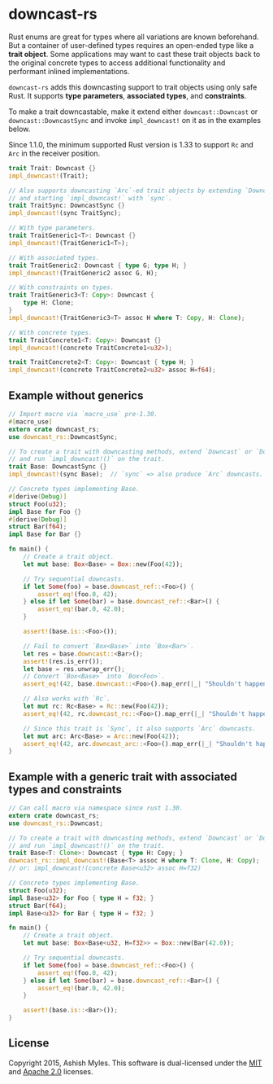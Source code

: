 # downcast-rs

Rust enums are great for types where all variations are known beforehand. But a
container of user-defined types requires an open-ended type like a **trait
object**. Some applications may want to cast these trait objects back to the
original concrete types to access additional functionality and performant
inlined implementations.

`downcast-rs` adds this downcasting support to trait objects using only safe
Rust. It supports **type parameters**, **associated types**, and **constraints**.

To make a trait downcastable, make it extend either `downcast::Downcast` or
`downcast::DowncastSync` and invoke `impl_downcast!` on it as in the examples
below.

Since 1.1.0, the minimum supported Rust version is 1.33 to support `Rc` and `Arc`
in the receiver position.

```rust
trait Trait: Downcast {}
impl_downcast!(Trait);

// Also supports downcasting `Arc`-ed trait objects by extending `DowncastSync`
// and starting `impl_downcast!` with `sync`.
trait TraitSync: DowncastSync {}
impl_downcast!(sync TraitSync);

// With type parameters.
trait TraitGeneric1<T>: Downcast {}
impl_downcast!(TraitGeneric1<T>);

// With associated types.
trait TraitGeneric2: Downcast { type G; type H; }
impl_downcast!(TraitGeneric2 assoc G, H);

// With constraints on types.
trait TraitGeneric3<T: Copy>: Downcast {
    type H: Clone;
}
impl_downcast!(TraitGeneric3<T> assoc H where T: Copy, H: Clone);

// With concrete types.
trait TraitConcrete1<T: Copy>: Downcast {}
impl_downcast!(concrete TraitConcrete1<u32>);

trait TraitConcrete2<T: Copy>: Downcast { type H; }
impl_downcast!(concrete TraitConcrete2<u32> assoc H=f64);
```

## Example without generics

```rust
// Import macro via `macro_use` pre-1.30.
#[macro_use]
extern crate downcast_rs;
use downcast_rs::DowncastSync;

// To create a trait with downcasting methods, extend `Downcast` or `DowncastSync`
// and run `impl_downcast!()` on the trait.
trait Base: DowncastSync {}
impl_downcast!(sync Base);  // `sync` => also produce `Arc` downcasts.

// Concrete types implementing Base.
#[derive(Debug)]
struct Foo(u32);
impl Base for Foo {}
#[derive(Debug)]
struct Bar(f64);
impl Base for Bar {}

fn main() {
    // Create a trait object.
    let mut base: Box<Base> = Box::new(Foo(42));

    // Try sequential downcasts.
    if let Some(foo) = base.downcast_ref::<Foo>() {
        assert_eq!(foo.0, 42);
    } else if let Some(bar) = base.downcast_ref::<Bar>() {
        assert_eq!(bar.0, 42.0);
    }

    assert!(base.is::<Foo>());

    // Fail to convert `Box<Base>` into `Box<Bar>`.
    let res = base.downcast::<Bar>();
    assert!(res.is_err());
    let base = res.unwrap_err();
    // Convert `Box<Base>` into `Box<Foo>`.
    assert_eq!(42, base.downcast::<Foo>().map_err(|_| "Shouldn't happen.").unwrap().0);

    // Also works with `Rc`.
    let mut rc: Rc<Base> = Rc::new(Foo(42));
    assert_eq!(42, rc.downcast_rc::<Foo>().map_err(|_| "Shouldn't happen.").unwrap().0);

    // Since this trait is `Sync`, it also supports `Arc` downcasts.
    let mut arc: Arc<Base> = Arc::new(Foo(42));
    assert_eq!(42, arc.downcast_arc::<Foo>().map_err(|_| "Shouldn't happen.").unwrap().0);
}
```

## Example with a generic trait with associated types and constraints

```rust
// Can call macro via namespace since rust 1.30.
extern crate downcast_rs;
use downcast_rs::Downcast;

// To create a trait with downcasting methods, extend `Downcast` or `DowncastSync`
// and run `impl_downcast!()` on the trait.
trait Base<T: Clone>: Downcast { type H: Copy; }
downcast_rs::impl_downcast!(Base<T> assoc H where T: Clone, H: Copy);
// or: impl_downcast!(concrete Base<u32> assoc H=f32)

// Concrete types implementing Base.
struct Foo(u32);
impl Base<u32> for Foo { type H = f32; }
struct Bar(f64);
impl Base<u32> for Bar { type H = f32; }

fn main() {
    // Create a trait object.
    let mut base: Box<Base<u32, H=f32>> = Box::new(Bar(42.0));

    // Try sequential downcasts.
    if let Some(foo) = base.downcast_ref::<Foo>() {
        assert_eq!(foo.0, 42);
    } else if let Some(bar) = base.downcast_ref::<Bar>() {
        assert_eq!(bar.0, 42.0);
    }

    assert!(base.is::<Bar>());
}
```

## License

Copyright 2015, Ashish Myles.
This software is dual-licensed under the [MIT](LICENSE-MIT) and
[Apache 2.0](LICENSE-APACHE) licenses.
